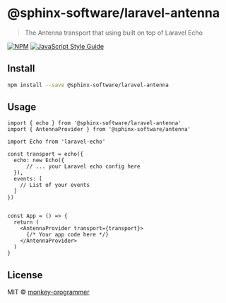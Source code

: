 # @sphinx-software/laravel-antenna

> The Antenna transport that using built on top of Laravel Echo

[![NPM](https://img.shields.io/npm/v/@sphinx-software/laravel-antenna.svg)](https://www.npmjs.com/package/@sphinx-software/laravel-echo-antenna-transport) [![JavaScript Style Guide](https://img.shields.io/badge/code_style-standard-brightgreen.svg)](https://standardjs.com)

## Install

```bash
npm install --save @sphinx-software/laravel-antenna
```

## Usage

```tsx
import { echo } from '@sphinx-software/laravel-antenna'
import { AntennaProvider } from '@sphinx-software/antenna'

import Echo from 'laravel-echo'

const transport = echo({
  echo: new Echo({ 
      // ... your Laravel echo config here
  }),
  events: [ 
    // List of your events
  ]
})


const App = () => {
  return (
    <AntennaProvider transport={transport}>
      {/* Your app code here */}
    </AntennaProvider>
  )
}
```

## License

MIT © [monkey-programmer](https://github.com/monkey-programmer)
